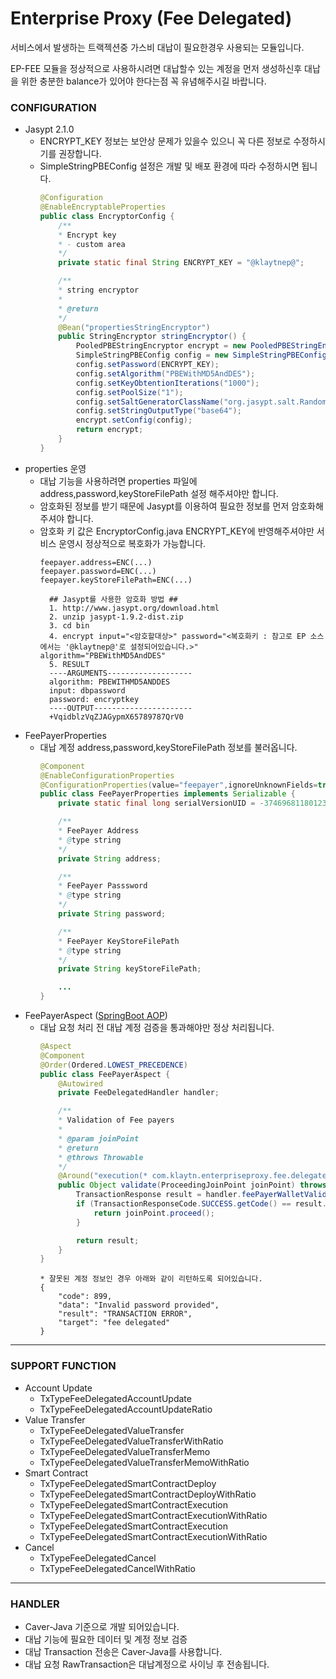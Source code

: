 # Enterprise Proxy (Fee Delegated)
서비스에서 발생하는 트랙젝션중 가스비 대납이 필요한경우 사용되는 모듈입니다.

EP-FEE 모듈을 정상적으로 사용하시려면 대납할수 있는 계정을 먼저 생성하신후
대납을 위한 충분한 balance가 있어야 한다는점 꼭 유념해주시길 바랍니다.



### CONFIGURATION
- Jasypt 2.1.0
  - ENCRYPT_KEY 정보는 보안상 문제가 있을수 있으니 꼭 다른 정보로 수정하시기를 권장합니다.
  - SimpleStringPBEConfig 설정은 개발 및 배포 환경에 따라 수정하시면 됩니다.
    ```java
    @Configuration
    @EnableEncryptableProperties
    public class EncryptorConfig {
        /**
        * Encrypt key
        * - custom area
        */
        private static final String ENCRYPT_KEY = "@klaytnep@";
    
        /**
        * string encryptor
        *
        * @return
        */
        @Bean("propertiesStringEncryptor")
        public StringEncryptor stringEncryptor() {
            PooledPBEStringEncryptor encrypt = new PooledPBEStringEncryptor();
            SimpleStringPBEConfig config = new SimpleStringPBEConfig();
            config.setPassword(ENCRYPT_KEY);
            config.setAlgorithm("PBEWithMD5AndDES");
            config.setKeyObtentionIterations("1000");
            config.setPoolSize("1");
            config.setSaltGeneratorClassName("org.jasypt.salt.RandomSaltGenerator");
            config.setStringOutputType("base64");
            encrypt.setConfig(config);
            return encrypt;
        }
    }
    ```
- properties 운영
  - 대납 기능을 사용하려면 properties 파일에 address,password,keyStoreFilePath 설정 해주셔야만 합니다.
  - 암호화된 정보를 받기 때문에 Jasypt를 이용하여 필요한 정보를 먼저 암호화해주셔야 합니다.
  - 암호화 키 값은 EncryptorConfig.java ENCRYPT_KEY에 반영해주셔야만 서비스 운영시 정상적으로 복호화가 가능합니다.
    ```shell
    feepayer.address=ENC(...)
    feepayer.password=ENC(...)
    feepayer.keyStoreFilePath=ENC(...)
    ```
    ```shell
      ## Jasypt를 사용한 암호화 방법 ##
      1. http://www.jasypt.org/download.html
      2. unzip jasypt-1.9.2-dist.zip
      3. cd bin
      4. encrypt input="<암호할대상>" password="<복호화키 : 참고로 EP 소스에서는 '@klaytnep@'로 설정되어있습니다.>" algorithm="PBEWithMD5AndDES"
      5. RESULT
      ----ARGUMENTS-------------------
      algorithm: PBEWITHMD5ANDDES
      input: dbpassword
      password: encryptkey
      ----OUTPUT----------------------
      +VqidblzVqZJAGypmX65789787QrV0
    ```
- FeePayerProperties
  - 대납 계정 address,password,keyStoreFilePath 정보를 불러옵니다.
    ```java
    @Component
    @EnableConfigurationProperties
    @ConfigurationProperties(value="feepayer",ignoreUnknownFields=true)
    public class FeePayerProperties implements Serializable {
        private static final long serialVersionUID = -3746968118012353633L;
    
        /**
        * FeePayer Address
        * @type string
        */
        private String address;
    
        /**
        * FeePayer Passsword
        * @type string
        */
        private String password;
    
        /**
        * FeePayer KeyStoreFilePath
        * @type string
        */
        private String keyStoreFilePath;
    
        ...
    }
    ```
- FeePayerAspect ([SpringBoot AOP](https://docs.spring.io/spring/docs/current/spring-framework-reference/core.html#aop))
  - 대납 요청 처리 전 대납 계정 검증을 통과해야만 정상 처리됩니다.
    ```java
    @Aspect
    @Component
    @Order(Ordered.LOWEST_PRECEDENCE)
    public class FeePayerAspect {
        @Autowired
        private FeeDelegatedHandler handler;
    
        /**
        * Validation of Fee payers
        *
        * @param joinPoint
        * @return
        * @throws Throwable
        */
        @Around("execution(* com.klaytn.enterpriseproxy.fee.delegated..*.*(..))")
        public Object validate(ProceedingJoinPoint joinPoint) throws Throwable {
            TransactionResponse result = handler.feePayerWalletValidation();
            if (TransactionResponseCode.SUCCESS.getCode() == result.getCode()) {
                return joinPoint.proceed();
            }
    
            return result;
        }
    }
    ```
    ```
    * 잘못된 계정 정보인 경우 아래와 같이 리턴하도록 되어있습니다.
    {
        "code": 899,
        "data": "Invalid password provided",
        "result": "TRANSACTION ERROR",
        "target": "fee delegated"
    }
    ```

---

### SUPPORT FUNCTION
- Account Update
  - TxTypeFeeDelegatedAccountUpdate
  - TxTypeFeeDelegatedAccountUpdateRatio
- Value Transfer
  - TxTypeFeeDelegatedValueTransfer
  - TxTypeFeeDelegatedValueTransferWithRatio
  - TxTypeFeeDelegatedValueTransferMemo
  - TxTypeFeeDelegatedValueTransferMemoWithRatio
- Smart Contract
  - TxTypeFeeDelegatedSmartContractDeploy
  - TxTypeFeeDelegatedSmartContractDeployWithRatio
  - TxTypeFeeDelegatedSmartContractExecution
  - TxTypeFeeDelegatedSmartContractExecutionWithRatio
  - TxTypeFeeDelegatedSmartContractExecution
  - TxTypeFeeDelegatedSmartContractExecutionWithRatio
- Cancel
  - TxTypeFeeDelegatedCancel
  - TxTypeFeeDelegatedCancelWithRatio

---

### HANDLER
- Caver-Java 기준으로 개발 되어있습니다.
- 대납 기능에 필요한 데이터 및 계정 정보 검증
- 대납 Transaction 전송은 Caver-Java를 사용합니다.
- 대납 요청 RawTransaction은 대납계정으로 사이닝 후 전송됩니다.